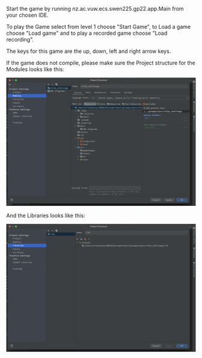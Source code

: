 Start the game by running nz.ac.vuw.ecs.swen225.gp22.app.Main from your chosen IDE.

To play the Game select from level 1 choose "Start Game", to Load a game choose "Load game" and to play a recorded game choose "Load recording".

The keys for this game are the up, down, left and right arrow keys.


If the game does not compile, please make sure the Project structure for the Modules looks like this:

![](Modules%20Example.png)

And the Libraries looks like this:

![](Libraries%20example.png)
